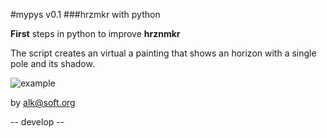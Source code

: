 #mypys v0.1
###hrzmkr with python

__First__ steps in python to improve **hrznmkr**


The script creates an virtual a painting that shows an horizon with a single pole and its shadow.

![example](http://alkasoft.org/mypys/temp/faec19d3.png "hrznmkr")


by alk@soft.org

-- develop --
